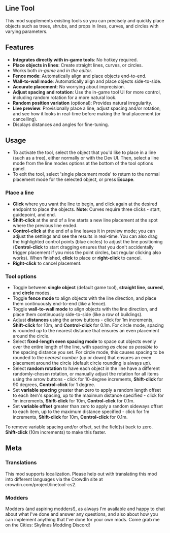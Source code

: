 ## Line Tool
This mod supplements existing tools so you can precisely and quickly place objects such as trees, shrubs, and props in lines, curves, and circles with varying parameters.

## Features
- **Integrates directly with in-game tools**: No hotkey required.
- **Place objects in lines**: Create straight lines, curves, or circles.
- Works both *in-game* and *in the editor*.
- **Fence mode**: Automatically align and place objects end-to-end.
- **Wall-to-wall mode**: Automatically align and place objects side-to-side.
- **Accurate placement**: No worrying about imprecision.
- **Adjust spacing and rotation**: Use the in-game tool UI for more control, including random rotation for a more natural look.
- **Random position variation** (optional): Provides natural irregularity.
- **Live preview**: Provisionally place a line, adjust spacing and/or rotation, and see how it looks in real-time before making the final placement (or cancelling).
- Displays distances and angles for fine-tuning.

## Usage
- To activate the tool, select the object that you'd like to place in a line (such as a tree), either normally or with the Dev UI. Then, select a line mode from the line modes options at the bottom of the tool options panel.
- To exit the tool, select 'single placement mode' to return to the normal placement mode for the selected object, or press **Escape**.

### Place a line
- **Click** where you want the line to begin, and click again at the desired endpoint to place the objects. **Note**: Curves require three clicks - start, guidepoint, and end.
- **Shift-click** at the end of a line starts a new line placement at the spot where the previous line ended.
- **Control-click** at the end of a line leaves it in preview mode; you can adjust the settings and see the results in real-time. You can also drag the highlighted control points (blue circles) to adjust the line positioning (**Control-click** to start dragging ensures that you don't accidentally trigger placement if you miss the point circles, but regular clicking also works). When finished, **click** to place or **right-click** to cancel.
- **Right-click** to cancel placement.

### Tool options
- Toggle between **single object** (default game tool), **straight line**, **curved**, and **circle** modes.
- Toggle **fence mode** to align objects with the line direction, and place them continuously end-to-end (like a fence).
- Toggle **wall-to-wall mode** to align objects with the line direction, and place them continuously side-to-side (like a row of buildings).
- Adjust **distances** using the arrow buttons - click for 1m increments, **Shift-click** for 10m, and **Control-click** for 0.1m. For circle mode, spacing is rounded *up* to the nearest distance that ensures an even placement around the circle.
- Select **fixed-length even spacing mode** to space out objects evenly over the entire length of the line, with spacing *as close as possible* to the spacing distance you set.  For circle mode, this causes spacing to be rounded to the *nearest number* (up or down) that ensures an even placement around the circle (default circle rounding is always *up*).
- Select **random rotation** to have each object in the line have a different randomly-chosen rotation, or manually adjust the rotation for all items using the arrow buttons - click for 10-degree increments, **Shift-click** for 90 degrees, **Control-click** for 1 degree.
- Set **variable spacing** greater than zero to apply a random length offset to each item's spacing, up to the maximum distance specified - click for 1m increments, **Shift-click** for 10m, **Control-click** for 0.1m.
- Set **variable offset** greater than zero to apply a random sideways offset to each item, up to the maximum distance specified - click for 1m increments, **Shift-click** for 10m, **Control-click** for 0.1m.

To remove variable spacing and/or offset, set the field(s) back to zero. **Shift-click** (10m increments) to make this faster.

## Meta
### Translations
This mod supports localization. Please help out with translating this mod into different languages via the CrowdIn site at crowdin.com/project/linetool-cs2.

### Modders
Modders (and aspiring modders!), as always I'm available and happy to chat about what I've done and answer any questions, and also about how you can implement anything that I've done for your own mods. Come grab me on the Cities: Skylines Modding Discord!